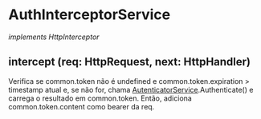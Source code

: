 # AuthInterceptorService
*implements HttpInterceptor*
## intercept (req: HttpRequest<any>, next: HttpHandler)
Verifica se common.token não é undefined e common.token.expiration > timestamp atual e, se não for, chama [AutenticatorService](/Docs/src/app/services/AutenticatorService.md).Authenticate() e carrega o resultado em common.token. Então, adiciona common.token.content como bearer da req.